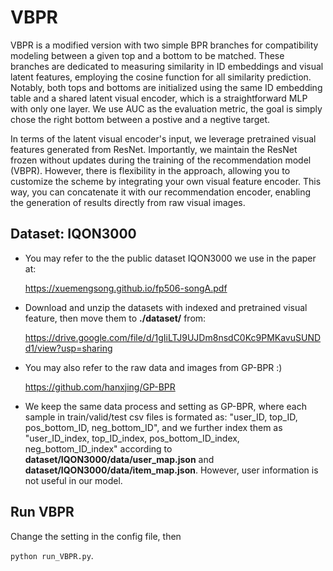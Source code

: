 # VBPR
VBPR is a modified version with two simple BPR branches for compatibility modeling between a given top and a bottom to be matched. These branches are dedicated to measuring similarity in ID embeddings and visual latent features, employing the cosine function for all similarity prediction. Notably, both tops and bottoms are initialized using the same ID embedding table and a shared latent visual encoder, which is a straightforward MLP with only one layer. We use AUC as the evaluation metric, the goal is simply chose the right bottom between a postive and a negtive target.

In terms of the latent visual encoder's input, we leverage pretrained visual features generated from ResNet. Importantly, we maintain the ResNet frozen without updates during the training of the recommendation model (VBPR). However, there is flexibility in the approach, allowing you to customize the scheme by integrating your own visual feature encoder. This way, you can concatenate it with our recommendation encoder, enabling the generation of results directly from raw visual images. 

## Dataset: IQON3000 
- You may refer to the the public dataset IQON3000 we use in the paper at:

  https://xuemengsong.github.io/fp506-songA.pdf

- Download and unzip the datasets with indexed and pretrained visual feature, then move them to **./dataset/** from: 

  https://drive.google.com/file/d/1gIiLTJ9UJDm8nsdC0Kc9PMKavuSUNDd1/view?usp=sharing

- You may also refer to the raw data and images from GP-BPR :) 

  https://github.com/hanxjing/GP-BPR

- We keep the same data process and setting as GP-BPR, where each sample in train/valid/test csv files is formated as:
 "user_ID, top_ID, pos_bottom_ID, neg_bottom_ID", and we further index them as "user_ID_index, top_ID_index, pos_bottom_ID_index, neg_bottom_ID_index" according to **dataset/IQON3000/data/user_map.json** and **dataset/IQON3000/data/item_map.json**. However, user information is not useful in our model.

## Run VBPR

Change the setting in the config file, then 

`python run_VBPR.py`.
